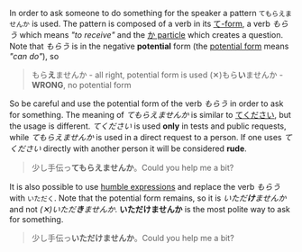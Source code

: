 In order to ask someone to do something for the speaker a pattern `てもらえませんか` is used. The pattern is composed of a verb in its [て-form](52), a verb *もらう* which means *"to receive"* and the [か particle](5) which creates a question. Note that *もらう* is in the negative **potential** form (the [potential form](97) means *"can do"*), so
>もら**え**ませんか - all right, potential form is used
>(✕)もら**い**ませんか - **WRONG**, no potential form

So be careful and use the potential form of the verb *もらう* in order to ask for something.
The meaning of *てもらえませんか* is similar to [てください](46), but the usage is different. *てください* is used **only** in tests and public requests, while *てもらえませんか* is used in a direct request to a person. If one uses *てください* directly with another person it will be considered **rude**.
>少し手伝っ**てもらえませんか**。Could you help me a bit?

It is also possible to use [humble expressions](67) and replace the verb *もらう* with `いただく`. Note that the potential form remains, so it is *いただ**け**ませんか* and not *(✕)いただ**き**ませんか*. **いただけませんか** is the most polite way to ask for something.
>少し手伝っ**いただけませんか**。Could you help me a bit?